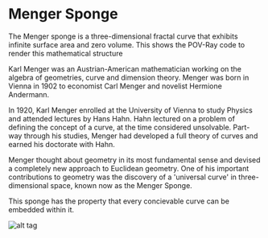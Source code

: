 # Menger Sponge

The Menger sponge is a three-dimensional fractal curve that exhibits infinite surface area and zero volume. This shows the POV-Ray code to render this mathematical structure

Karl Menger was an Austrian-American mathematician working on the algebra of geometries, curve and dimension theory. Menger was born in Vienna in 1902 to economist Carl Menger and novelist Hermione Andermann. 

In 1920, Karl Menger enrolled at the University of Vienna to study Physics and attended lectures by Hans Hahn. Hahn lectured on a problem of defining the concept of a curve, at the time considered unsolvable. Part-way through his studies, Menger had developed a full theory of curves and earned his doctorate with Hahn. 

Menger thought about geometry in its most fundamental sense and devised a completely new approach to Euclidean geometry. One of his important contributions to geometry was the discovery of a 'universal curve' in three-dimensional space, known now as the Menger Sponge.

This sponge has the property that every concievable curve can be embedded within it. 

![alt tag](http://www.mortenalbring.com/Content/images/menger/menger-level-3.png)

